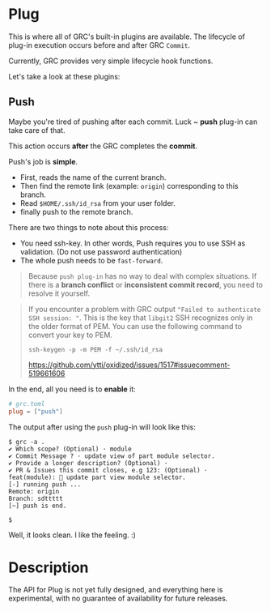 # Plug

This is where all of GRC's built-in plugins are available.
The lifecycle of plug-in execution occurs before and after GRC `Commit`.

Currently, GRC provides very simple lifecycle hook functions.

Let's take a look at these plugins:

## Push

Maybe you're tired of pushing after each commit. Luck ~ **push** plug-in can take care of that.

This action occurs **after** the GRC completes the **commit**.

Push's job is **simple**.

- First, reads the name of the current branch.
- Then find the remote link (example: `origin`) corresponding to this branch.
- Read `$HOME/.ssh/id_rsa` from your user folder.
- finally push to the remote branch.

There are two things to note about this process:

- You need ssh-key. In other words, Push requires you to use SSH as validation. (Do not use password authentication)
- The whole push needs to be `fast-forward`.

> Because `push plug-in` has no way to deal with complex situations. If there is a **branch conflict** or **inconsistent commit record**, you need to resolve it yourself.


> If you encounter a problem with GRC output `"Failed to authenticate SSH session: "`. This is the key that `libgit2` SSH recognizes only in the older format of PEM. You can use the following command to convert your key to PEM.
>
> `ssh-keygen -p -m PEM -f ~/.ssh/id_rsa`
> 
> https://github.com/ytti/oxidized/issues/1517#issuecomment-519661606



In the end, all you need is to **enable** it:

```toml
# grc.toml
plug = ["push"]
```


The output after using the `push` plug-in will look like this:

```
$ grc -a .
✔ Which scope? (Optional) · module
✔ Commit Message ? · update view of part module selector.
✔ Provide a longer description? (Optional) ·
✔ PR & Issues this commit closes, e.g 123: (Optional) ·
feat(module): 🎉 update part view module selector.
[-] running push ...
Remote: origin
Branch: sdttttt
[~] push is end.

$
```

Well, it looks clean. I like the feeling. :)

# Description

The API for Plug is not yet fully designed, and everything here is experimental, with no guarantee of availability for future releases.

